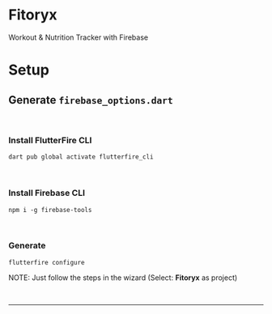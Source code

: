 # Fitoryx

Workout & Nutrition Tracker with Firebase

# Setup

## Generate `firebase_options.dart`

<br/>

### Install FlutterFire CLI

`dart pub global activate flutterfire_cli`

<br/>

### Install Firebase CLI

`npm i -g firebase-tools`

<br/>

### Generate

`flutterfire configure`

NOTE: Just follow the steps in the wizard (Select: **Fitoryx** as project)

<br/>

---
